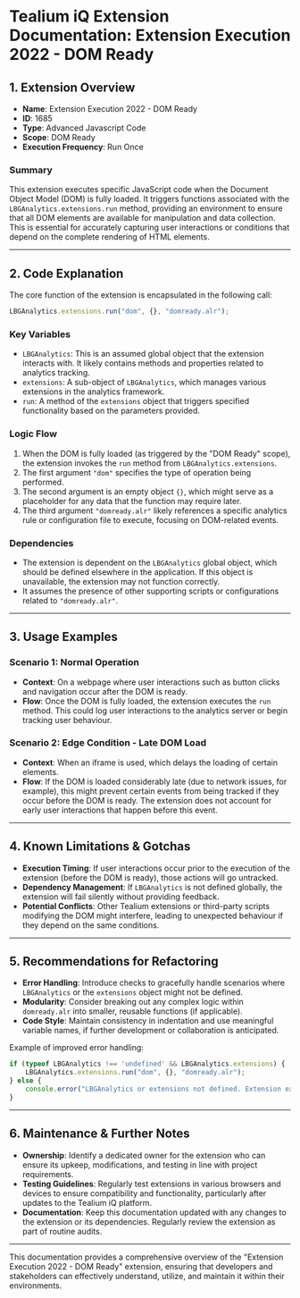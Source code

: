 # Tealium iQ Extension Documentation: Extension Execution 2022 - DOM Ready

## 1. Extension Overview
- **Name**: Extension Execution 2022 - DOM Ready
- **ID**: 1685
- **Type**: Advanced Javascript Code
- **Scope**: DOM Ready
- **Execution Frequency**: Run Once

### Summary
This extension executes specific JavaScript code when the Document Object Model (DOM) is fully loaded. It triggers functions associated with the `LBGAnalytics.extensions.run` method, providing an environment to ensure that all DOM elements are available for manipulation and data collection. This is essential for accurately capturing user interactions or conditions that depend on the complete rendering of HTML elements.

---

## 2. Code Explanation
The core function of the extension is encapsulated in the following call:

```javascript
LBGAnalytics.extensions.run("dom", {}, "domready.alr");
```

### Key Variables
- `LBGAnalytics`: This is an assumed global object that the extension interacts with. It likely contains methods and properties related to analytics tracking.
- `extensions`: A sub-object of `LBGAnalytics`, which manages various extensions in the analytics framework.
- `run`: A method of the `extensions` object that triggers specified functionality based on the parameters provided.

### Logic Flow
1. When the DOM is fully loaded (as triggered by the "DOM Ready" scope), the extension invokes the `run` method from `LBGAnalytics.extensions`.
2. The first argument `"dom"` specifies the type of operation being performed.
3. The second argument is an empty object `{}`, which might serve as a placeholder for any data that the function may require later.
4. The third argument `"domready.alr"` likely references a specific analytics rule or configuration file to execute, focusing on DOM-related events.

### Dependencies
- The extension is dependent on the `LBGAnalytics` global object, which should be defined elsewhere in the application. If this object is unavailable, the extension may not function correctly.
- It assumes the presence of other supporting scripts or configurations related to `"domready.alr"`.

---

## 3. Usage Examples
### Scenario 1: Normal Operation
- **Context**: On a webpage where user interactions such as button clicks and navigation occur after the DOM is ready.
- **Flow**: Once the DOM is fully loaded, the extension executes the `run` method. This could log user interactions to the analytics server or begin tracking user behaviour.

### Scenario 2: Edge Condition - Late DOM Load
- **Context**: When an iframe is used, which delays the loading of certain elements.
- **Flow**: If the DOM is loaded considerably late (due to network issues, for example), this might prevent certain events from being tracked if they occur before the DOM is ready. The extension does not account for early user interactions that happen before this event.

---

## 4. Known Limitations & Gotchas
- **Execution Timing**: If user interactions occur prior to the execution of the extension (before the DOM is ready), those actions will go untracked.
- **Dependency Management**: If `LBGAnalytics` is not defined globally, the extension will fail silently without providing feedback.
- **Potential Conflicts**: Other Tealium extensions or third-party scripts modifying the DOM might interfere, leading to unexpected behaviour if they depend on the same conditions.

---

## 5. Recommendations for Refactoring
- **Error Handling**: Introduce checks to gracefully handle scenarios where `LBGAnalytics` or the `extensions` object might not be defined.
- **Modularity**: Consider breaking out any complex logic within `domready.alr` into smaller, reusable functions (if applicable).
- **Code Style**: Maintain consistency in indentation and use meaningful variable names, if further development or collaboration is anticipated.

Example of improved error handling:
```javascript
if (typeof LBGAnalytics !== 'undefined' && LBGAnalytics.extensions) {
    LBGAnalytics.extensions.run("dom", {}, "domready.alr");
} else {
    console.error("LBGAnalytics or extensions not defined. Extension execution failed.");
}
```

---

## 6. Maintenance & Further Notes
- **Ownership**: Identify a dedicated owner for the extension who can ensure its upkeep, modifications, and testing in line with project requirements.
- **Testing Guidelines**: Regularly test extensions in various browsers and devices to ensure compatibility and functionality, particularly after updates to the Tealium iQ platform.
- **Documentation**: Keep this documentation updated with any changes to the extension or its dependencies. Regularly review the extension as part of routine audits.

--- 

This documentation provides a comprehensive overview of the "Extension Execution 2022 - DOM Ready" extension, ensuring that developers and stakeholders can effectively understand, utilize, and maintain it within their environments.